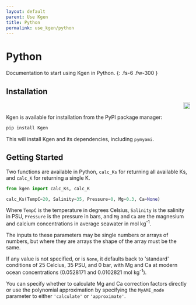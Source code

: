 ```yaml
---
layout: default
parent: Use Kgen
title: Python
permalink: use_kgen/python
---
```


# Python

Documentation to start using Kgen in Python.
{: .fs-6 .fw-300 }


## Installation

<div align="right">
<a href="https://badge.fury.io/py/kgen"><img src="https://badge.fury.io/py/kgen.svg" alt="PyPI version" height="18"></a>
</div>

Kgen is available for installation from the PyPI package manager:

```bash
pip install Kgen
```

This will install Kgen and its dependencies, including `pymyami`.

## Getting Started

Two functions are available in Python, `calc_Ks` for returning all available Ks, and `calc_K` for returning a single K.
 
```python
from kgen import calc_Ks, calc_K

calc_Ks(TempC=20, Salinity=35, Pressure=0, Mg=0.3, Ca=None)
```

Where `TempC` is the temperature in degrees Celsius, `Salinity` is the salinity in PSU, `Pressure` is the pressure in bars, and `Mg` and `Ca` are the magnesium and calcium concentrations in average seawater in mol kg<sup>-1</sup>.

The inputs to these parameters may be single numbers or arrays of numbers, but where they are arrays the shape of the array must be the same.

If any value is not specified, or is `None`, it defaults back to 'standard' conditions of 25 Celcius, 35 PSU, and 0 bar, with Mg and Ca at modern ocean concentrations (0.0528171 and 0.0102821 mol kg<sup>-1</sup>).

You can specify whether to calculate Mg and Ca correction factors directly or use the polynomial approximation by specifying the `MyAMI_mode` parameter to either `'calculate'` or `'approximate'`.